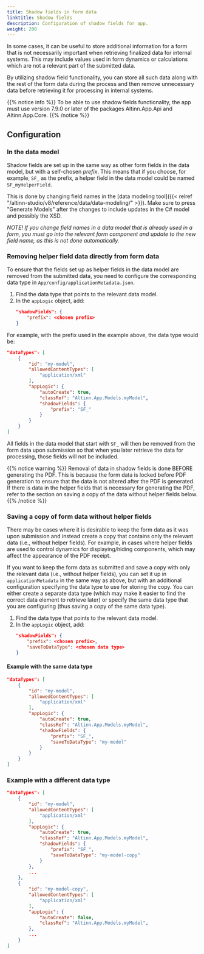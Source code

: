 ```yaml
---
title: Shadow fields in form data
linktitle: Shadow fields
description: Configuration of shadow fields for app.
weight: 200
---
```


In some cases, it can be useful to store additional information for a form that is not necessarily important when
retrieving finalized data for internal systems. This may include values used in form dynamics or calculations which are
not a relevant part of the submitted data.

By utilizing shadow field functionality, you can store all such data along with the rest of the form data during the
process and then remove unnecessary data before retrieving it for processing in internal systems.

{{% notice info %}}
To be able to use shadow fields functionality, the app must use version 7.9.0 or later of the packages
Altinn.App.Api and Altinn.App.Core.
{{% /notice %}}

## Configuration

### In the data model

Shadow fields are set up in the same way as other form fields in the data model, but with a self-chosen _prefix_. This
means that if you choose, for example, `SF_` as the prefix, a helper field in the data model could be named
`SF_myHelperField`.

This is done by changing field names in the [data modeling tool]({{< relref "/altinn-studio/v8/reference/data/data-modeling/" >}}). Make sure to press "Generate Models" after the changes
to include updates in the C# model and possibly the XSD.

_NOTE! If you change field names in a data model that is already used in a form, you must go into the relevant form
component and update to the new field name, as this is not done automatically._

### Removing helper field data directly from form data

To ensure that the fields set up as helper fields in the data model are removed from the submitted data, you need to
configure the corresponding data type in `App/config/applicationMetadata.json`.

1. Find the data type that points to the relevant data model.
2. In the `appLogic` object, add:
   ```json
   "shadowFields": {
       "prefix": <chosen prefix>
   }
   ```

For example, with the prefix used in the example above, the data type would be:

```json {linenos=false,hl_lines=[10-12]}
"dataTypes": [
    {
        "id": "my-model",
        "allowedContentTypes": [
            "application/xml"
        ],
        "appLogic": {
            "autoCreate": true,
            "classRef": "Altinn.App.Models.myModel",
            "shadowFields": {
                "prefix": "SF_"
            }
        }
    }
]
```

All fields in the data model that start with `SF_` will then be removed from the form data upon submission so that when
you later retrieve the data for processing, those fields will not be included.

{{% notice warning %}}
Removal of data in shadow fields is done BEFORE generating the PDF. This is because the form data is locked before PDF
generation to ensure that the data is not altered after the PDF is generated.
If there is data in the helper fields that is necessary for generating the PDF, refer to the section on saving a copy of
the data without helper fields below.
{{% /notice %}}

### Saving a copy of form data without helper fields

There may be cases where it is desirable to keep the form data as it was upon submission and instead create a copy that
contains only the relevant data (i.e., without helper fields). For example, in cases where helper fields are used to
control dynamics for displaying/hiding components, which may affect the appearance of the PDF receipt.

If you want to keep the form data as submitted and save a copy with only the relevant data (i.e., without helper fields),
you can set it up in `applicationMetadata` in the same way as above, but with an additional configuration specifying the
data type to use for storing the copy.
You can either create a separate data type (which may make it easier to find the correct data element to retrieve later)
or specify the same data type that you are configuring (thus saving a copy of the same data type).

1. Find the data type that points to the relevant data model.
2. In the `appLogic` object, add:
   ```json
   "shadowFields": {
       "prefix": <chosen prefix>,
       "saveToDataType": <chosen data type>
   }
   ```

#### Example with the same data type

```json {linenos=false,hl_lines=[10-12]}
"dataTypes": [
    {
        "id": "my-model",
        "allowedContentTypes": [
            "application/xml"
        ],
        "appLogic": {
            "autoCreate": true,
            "classRef": "Altinn.App.Models.myModel",
            "shadowFields": {
                "prefix": "SF_",
                "saveToDataType": "my-model"
            }
        }
    }
]
```

### Example with a different data type

```json {linenos=false,hl_lines=[10-13,17-27]}
"dataTypes": [
    {
        "id": "my-model",
        "allowedContentTypes": [
            "application/xml"
        ],
        "appLogic": {
            "autoCreate": true,
            "classRef": "Altinn.App.Models.myModel",
            "shadowFields": {
                "prefix": "SF_",
                "saveToDataType": "my-model-copy"
            }
        },
        ...
    },
    {
        "id": "my-model-copy",
        "allowedContentTypes": [
            "application/xml"
        ],
        "appLogic": {
            "autoCreate": false,
            "classRef": "Altinn.App.Models.myModel",
        },
        ...
    }
]
```
